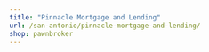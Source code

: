 ```yaml
---
title: "Pinnacle Mortgage and Lending"
url: /san-antonio/pinnacle-mortgage-and-lending/
shop: pawnbroker
---
```


